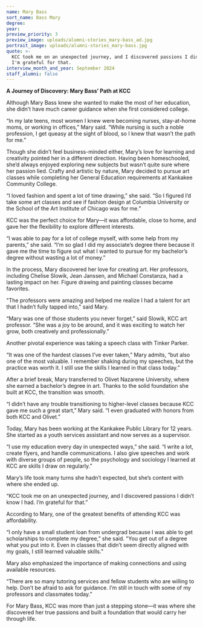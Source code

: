```yaml
---
name: Mary Bass
sort_name: Bass Mary
degree:
year:
preview_priority: 3
preview_image: uploads/alumni-stories_mary-bass_ad.jpg
portrait_image: uploads/alumni-stories_mary-bass.jpg
quote: >-
  KCC took me on an unexpected journey, and I discovered passions I didn't know I had.
  I'm grateful for that.
interview_month_and_year: September 2024
staff_alumni: false
---
```

**A Journey of Discovery: Mary Bass’ Path at KCC**

Although Mary Bass knew she wanted to make the most of her education, she didn’t have much career guidance when she first considered college.

“In my late teens, most women I knew were becoming nurses, stay-at-home moms, or working in offices,” Mary said. “While nursing is such a noble profession, I get queasy at the sight of blood, so I knew that wasn’t the path for me.”

Though she didn’t feel business-minded either, Mary’s love for learning and creativity pointed her in a different direction. Having been homeschooled, she’d always enjoyed exploring new subjects but wasn’t quite sure where her passion lied. Crafty and artistic by nature, Mary decided to pursue art classes while completing her General Education requirements at Kankakee Community College.

“I loved fashion and spent a lot of time drawing,” she said. “So I figured I’d take some art classes and see if fashion design at Columbia University or the School of the Art Institute of Chicago was for me.”

KCC was the perfect choice for Mary—it was affordable, close to home, and gave her the flexibility to explore different interests.

“I was able to pay for a lot of college myself, with some help from my parents,” she said. “I’m so glad I did my associate’s degree there because it gave me the time to figure out what I wanted to pursue for my bachelor’s degree without wasting a lot of money.”

In the process, Mary discovered her love for creating art. Her professors, including Chelise Slowik, Jean Janssen, and Michael Constanza, had a lasting impact on her. Figure drawing and painting classes became favorites.

"The professors were amazing and helped me realize I had a talent for art that I hadn’t fully tapped into," said Mary.

“Mary was one of those students you never forget,” said Slowik, KCC art professor. “She was a joy to be around, and it was exciting to watch her grow, both creatively and professionally.”

Another pivotal experience was taking a speech class with Tinker Parker.

“It was one of the hardest classes I’ve ever taken,” Mary admits, “but also one of the most valuable. I remember shaking during my speeches, but the practice was worth it. I still use the skills I learned in that class today.”

After a brief break, Mary transferred to Olivet Nazarene University, where she earned a bachelor’s degree in art. Thanks to the solid foundation she built at KCC, the transition was smooth.

“I didn’t have any trouble transitioning to higher-level classes because KCC gave me such a great start,” Mary said. “I even graduated with honors from both KCC and Olivet.”

Today, Mary has been working at the Kankakee Public Library for 12 years. She started as a youth services assistant and now serves as a supervisor.

“I use my education every day in unexpected ways,” she said. “I write a lot, create flyers, and handle communications. I also give speeches and work with diverse groups of people, so the psychology and sociology I learned at KCC are skills I draw on regularly.”

Mary’s life took many turns she hadn’t expected, but she’s content with where she ended up.

“KCC took me on an unexpected journey, and I discovered passions I didn’t know I had. I’m grateful for that.”

According to Mary, one of the greatest benefits of attending KCC was affordability.

“I only have a small student loan from undergrad because I was able to get scholarships to complete my degree,” she said. "You get out of a degree what you put into it. Even in classes that didn’t seem directly aligned with my goals, I still learned valuable skills.”

Mary also emphasized the importance of making connections and using available resources.

“There are so many tutoring services and fellow students who are willing to help. Don’t be afraid to ask for guidance. I’m still in touch with some of my professors and classmates today.”

For Mary Bass, KCC was more than just a stepping stone—it was where she discovered her true passions and built a foundation that would carry her through life.
